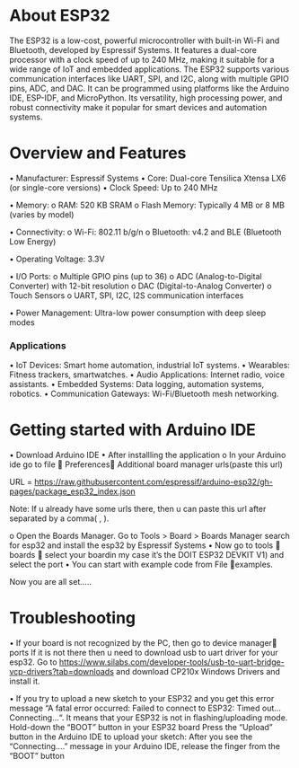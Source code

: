 # About ESP32
The ESP32 is a low-cost, powerful microcontroller with built-in Wi-Fi and Bluetooth, developed by Espressif Systems. It features a dual-core processor with a clock speed of up to 240 MHz, making it suitable for a wide range of IoT and embedded applications. The ESP32 supports various communication interfaces like UART, SPI, and I2C, along with multiple GPIO pins, ADC, and DAC. It can be programmed using platforms like the Arduino IDE, ESP-IDF, and MicroPython. Its versatility, high processing power, and robust connectivity make it popular for smart devices and automation systems.
 

# Overview and Features
•	Manufacturer: Espressif Systems
•	Core: Dual-core Tensilica Xtensa LX6 (or single-core versions)
•	Clock Speed: Up to 240 MHz

•	Memory:
o	RAM: 520 KB SRAM
o	Flash Memory: Typically 4 MB or 8 MB (varies by model)

•	Connectivity:
o	Wi-Fi: 802.11 b/g/n
o	Bluetooth: v4.2 and BLE (Bluetooth Low Energy)

•	Operating Voltage: 3.3V

•	I/O Ports:
o	Multiple GPIO pins (up to 36)
o	ADC (Analog-to-Digital Converter) with 12-bit resolution
o	DAC (Digital-to-Analog Converter)
o	Touch Sensors
o	UART, SPI, I2C, I2S communication interfaces

•	Power Management: Ultra-low power consumption with deep sleep modes

### Applications
•	IoT Devices: Smart home automation, industrial IoT systems.
•	Wearables: Fitness trackers, smartwatches.
•	Audio Applications: Internet radio, voice assistants.
•	Embedded Systems: Data logging, automation systems, robotics.
•	Communication Gateways: Wi-Fi/Bluetooth mesh networking.

# Getting started with Arduino IDE
•	Download Arduino IDE 
•	After installling the application 
o	In your Arduino ide go to file  Preferences Additional board manager urls(paste this url)

URL = https://raw.githubusercontent.com/espressif/arduino-esp32/gh-pages/package_esp32_index.json

Note: If u already have some urls there, then u can paste this url after separated by a comma( , ).

o	Open the Boards Manager. Go to Tools > Board > Boards Manager
search for esp32 and install the esp32 by Espressif Systems
•	Now go to tools  boards  select your boardin my case it’s the DOIT ESP32 DEVKIT V1) and select the port 
•	You can start with example code from File examples.

Now you are all set…..

# Troubleshooting
•	If your board is not recognized by the PC, then go to device manager ports
If it is not there then u need to download usb to uart driver for your esp32.
Go to https://www.silabs.com/developer-tools/usb-to-uart-bridge-vcp-drivers?tab=downloads and download CP210x Windows Drivers  and install it.

•	If you try to upload a new sketch to your ESP32 and you get this error message “A fatal error occurred: Failed to connect to ESP32: Timed out… Connecting…“. It means that your ESP32 is not in flashing/uploading mode.
Hold-down the “BOOT” button in your ESP32 board
Press the “Upload” button in the Arduino IDE to upload your sketch:
 After you see the  “Connecting….” message in your Arduino IDE, release the finger from the         “BOOT” button


